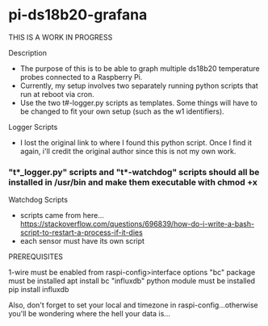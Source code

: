 # pi-ds18b20-grafana

THIS IS A WORK IN PROGRESS

Description
- The purpose of this is to be able to graph multiple ds18b20 temperature probes connected to a Raspberry Pi.
- Currently, my setup involves two separately running python scripts that run at reboot via cron.
- Use the two t#-logger.py scripts as templates. Some things will have to be changed to fit your own setup (such as the w1 identifiers).

Logger Scripts
- I lost the original link to where I found this python script. Once I find it again, i'll credit the original author since this is not my own work.





### "t*_logger.py" scripts and "t*-watchdog" scripts should all be installed in /usr/bin and make them executable with chmod +x ###

Watchdog Scripts
- scripts came from here... https://stackoverflow.com/questions/696839/how-do-i-write-a-bash-script-to-restart-a-process-if-it-dies
- each sensor must have its own script

PREREQUISITES

1-wire must be enabled from raspi-config>interface options
"bc" package must be installed
  apt install bc
"influxdb" python module must be installed
  pip install influxdb

Also, don't forget to set your local and timezone in raspi-config...otherwise you'll be wondering where the hell your data is...
